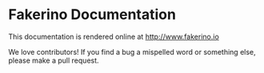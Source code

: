 Fakerino Documentation
======================

This documentation is rendered online at http://www.fakerino.io


We love contributors! If you find a bug a mispelled word or something else, please make a pull request.

